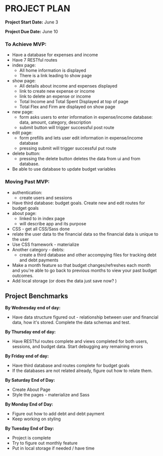 # PROJECT PLAN
__Project Start Date:__ June 3

__Project Due Date:__ June 10

### To Achieve MVP:

* Have a database for expenses and income
* Have 7 RESTful routes 
* index page: 
  * All home information is displayed
  * There is a link leading to show page
* show page: 
  * All details about income and expenses displayed
  * link to create new expense or income
  * link to delete an expense or income
  * Total Income and Total Spent Displayed at top of page
  * Total Flex and Firm are displayed on show page
* new page: 
  * form asks users to enter information in expense/income database: data, amount, category, description
  * submit button will trigger successful post route
* edit page: 
  * form prefills and lets user edit information in expense/income database
  * pressing submit will trigger successful put route
* delete button: 
  * pressing the delete button deletes the data from ui and from database.
* Be able to use database to update budget variables

### Moving Past MVP:
* authentication: 
  * create users and sessions
* Have third database: budget goals. Create new and edit routes for budget goals
* about page: 
  * linked to in index page
  * will describe app and its purpose
* CSS - get all CSS/Sass done
* relate the user data to the financial data so the financial data is unique to the user
* Use CSS framework - materialize
* Another category - debts: 
  * create a third database and other accompying files for tracking debt and debt payments
* Make a month feature so that budget changes/refreshes each month and you're able to go back to previous months to view your past budget outcomes.
* Add local storage (or does the data just save now? )


## Project Benchmarks

__By Wednesday end of day:__
* Have data structure figured out - relationship between user and financial data, how it's stored. Complete the data schemas and test.

__By Thursday end of day:__
* Have RESTful routes complete and views completed for both users, sessions, and budget data. Start debugging any remaining errors

__By Friday end of day:__ 
* Have third database and routes complete for budget goals
* If the databases are not related already, figure out how to relate them.

__By Saturday End of Day:__
* Create About Page 
* Style the pages - materialize and Sass

__By Monday End of Day:__
* Figure out how to add debt and debt payment
* Keep working on styling

__By Tuesday End of Day:__
* Project is complete
* Try to figure out monthly feature
* Put in local storage if needed / have time
